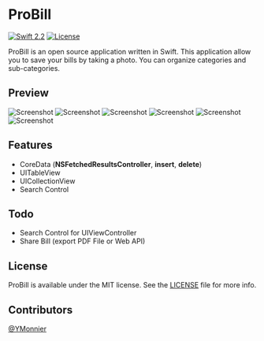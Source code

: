 # ProBill
[![Swift 2.2](https://img.shields.io/badge/Swift-2.2-orange.svg?style=flat)](https://developer.apple.com/swift/)
[![License](https://img.shields.io/cocoapods/l/Ouroboros.svg?style=flat)](https://github.com/YMonnier/ProBill/blob/master/LICENSE)

ProBill is an open source application written in Swift. This application allow you to save your bills by taking a photo.
You can organize categories and sub-categories.

Preview
-------
![Screenshot](https://raw.githubusercontent.com/YMonnier/ProBill/master/Screenshots/img_1.jpg)    ![Screenshot](https://raw.githubusercontent.com/YMonnier/ProBill/master/Screenshots/img_1.jpg)
![Screenshot](https://raw.githubusercontent.com/YMonnier/ProBill/master/Screenshots/img_2.jpg)    ![Screenshot](https://raw.githubusercontent.com/YMonnier/ProBill/master/Screenshots/img_2.jpg)
![Screenshot](https://raw.githubusercontent.com/YMonnier/ProBill/master/Screenshots/img_3.jpg)    ![Screenshot](https://raw.githubusercontent.com/YMonnier/ProBill/master/Screenshots/img_3.jpg)

Features
--------
+ CoreData (**NSFetchedResultsController**, **insert**, **delete**)
+ UITableView
+ UICollectionView
+ Search Control

Todo
----
+ Search Control for UIViewController
+ Share Bill (export PDF File or Web API)

License
-------
ProBill is available under the MIT license. See the [LICENSE](https://github.com/YMonnier/ProBill/blob/master/LICENSE) file for more info.

Contributors
------------
[@YMonnier](https://github.com/YMonnier)

